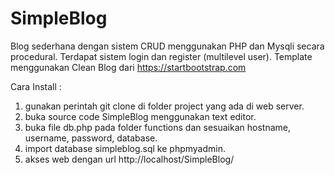 # SimpleBlog

Blog sederhana dengan sistem CRUD menggunakan PHP dan Mysqli secara procedural.
Terdapat sistem login dan register (multilevel user).
Template menggunakan Clean Blog dari https://startbootstrap.com

Cara Install :
1. gunakan perintah git clone di folder project yang ada di web server.
2. buka source code SimpleBlog menggunakan text editor.
3. buka file db.php pada folder functions dan sesuaikan hostname, username, password, database.
4. import database simpleblog.sql ke phpmyadmin.
5. akses web dengan url http://localhost/SimpleBlog/
